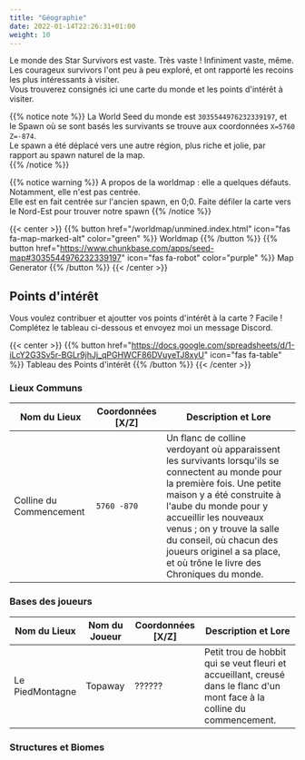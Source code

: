 ```yaml
---
title: "Géographie"
date: 2022-01-14T22:26:31+01:00
weight: 10
---
```


Le monde des Star Survivors est vaste. Très vaste ! Infiniment vaste, même. Les courageux survivors l'ont peu à peu exploré, et ont rapporté les recoins les plus intéressants à visiter.  
Vous trouverez consignés ici une carte du monde et les points d'intérêt à visiter.

{{% notice note %}}
La World Seed du monde est `3035544976232339197`, et le Spawn où se sont basés les survivants se trouve aux coordonnées `X=5760 Z=-874`.  
Le spawn a été déplacé vers une autre région, plus riche et jolie, par rapport au spawn naturel de la map.  
{{% /notice %}}

{{% notice warning %}}
A propos de la worldmap : elle a quelques défauts. Notamment, elle n'est pas centrée.  
Elle est en fait centrée sur l'ancien spawn, en 0;0. Faite défiler la carte vers le Nord-Est pour trouver notre spawn
{{% /notice %}}

{{< center >}}
{{% button href="/worldmap/unmined.index.html" icon="fas fa-map-marked-alt" color="green" %}} Worldmap {{% /button %}}
{{% button href="https://www.chunkbase.com/apps/seed-map#3035544976232339197" icon="fas fa-robot" color="purple" %}} Map Generator {{% /button %}}
{{< /center >}}

## Points d'intérêt

Vous voulez contribuer et ajoutter vos points d'intérêt à la carte ? Facile ! Complétez le tableau ci-dessous et envoyez moi un message Discord.

{{< center >}}
{{% button href="https://docs.google.com/spreadsheets/d/1-iLcY2G3Sv5r-BGLr9jhJj_qPGHWCF86DVuyeTJ8xyU" icon="fas fa-table" %}} Tableau des Points d'intérêt {{% /button %}}
{{< /center >}}

### Lieux Communs

| Nom du Lieux | Coordonnées [X/Z] | Description et Lore |
| --- | --- | --- |
| Colline du Commencement | `5760 -870` | Un flanc de colline verdoyant où apparaissent les survivants lorsqu'ils se connectent au monde pour la première fois. Une petite maison y a été construite à l'aube du monde pour y accueillir les nouveaux venus ; on y trouve la salle du conseil, où chacun des joueurs originel a sa place, et où trône le livre des Chroniques du monde.|

### Bases des joueurs
| Nom du Lieux | Nom du Joueur | Coordonnées [X/Z] | Description et Lore |
| --- | --- | --- | --- |
| Le PiedMontagne | Topaway | ?????? | Petit trou de hobbit qui se veut fleuri et accueillant, creusé dans le flanc d'un mont face à la colline du commencement. |
### Structures et Biomes
